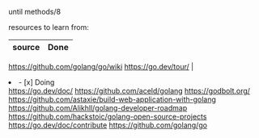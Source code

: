 until methods/8


resources to learn from:

source | Done 
--- | ---
https://github.com/golang/go/wiki
https://go.dev/tour/ | <li>- [x] Doing</li>
https://go.dev/doc/ 
https://github.com/aceld/golang
https://godbolt.org/
https://github.com/astaxie/build-web-application-with-golang
https://github.com/Alikhll/golang-developer-roadmap
https://github.com/hackstoic/golang-open-source-projects
https://go.dev/doc/contribute
https://github.com/golang/go
